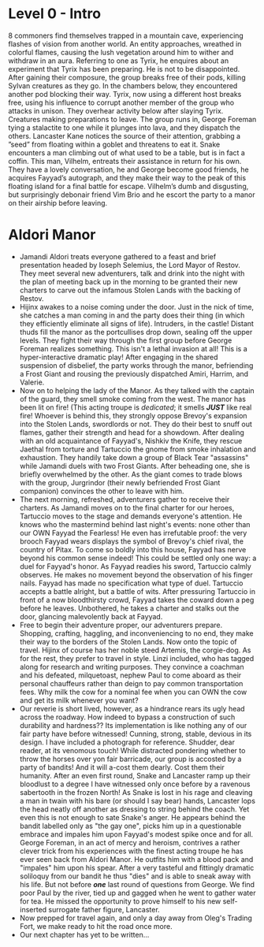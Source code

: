 # Level 0 - Intro
8 commoners find themselves trapped in a mountain cave, experiencing flashes of vision from another world. An entity approaches, wreathed in colorful flames, causing the lush vegetation around him to wither and withdraw in an aura. Referring to one as Tyrix, he enquires about an experiment that Tyrix has been preparing. He is not to be disappointed. After gaining their composure, the group breaks free of their pods, killing Sylvan creatures as they go. In the chambers below, they encountered another pod blocking their way. Tyrix, now using a different host breaks free, using his influence to corrupt another member of the group who attacks in unison. They overhear activity below after slaying Tyrix. Creatures making preparations to leave. The group runs in, George Foreman tying a stalactite to one while it plunges into lava, and they dispatch the others. Lancaster Kane notices the source of their attention, grabbing a ”seed” from floating within a goblet and threatens to eat it. Snake encounters a man climbing out of what used to be a table, but is in fact a coffin. This man, Vilhelm, entreats their assistance in return for his own. They have a lovely conversation, he and George become good friends, he acquires Fayyad’s autograph, and they make their way to the peak of this floating island for a final battle for escape. Vilhelm’s dumb and disgusting, but surprisingly debonair friend Vim Brio and he escort the party to a manor on their airship before leaving.
# Aldori Manor
- Jamandi Aldori treats everyone gathered to a feast and brief presentation headed by Ioseph Selemius, the Lord Mayor of Restov. They meet several new adventurers, talk and drink into the night with the plan of meeting back up in the morning to be granted their new charters to carve out the infamous Stolen Lands with the backing of Restov.
- Hijinx awakes to a noise coming under the door. Just in the nick of time, she catches a man coming in and the party does their thing (in which they efficiently eliminate all signs of life). Intruders, in the castle! Distant thuds fill the manor as the portcullises drop down, sealing off the upper levels. They fight their way through the first group before George Foreman realizes something. This isn't a lethal invasion at all! This is a hyper-interactive dramatic play! After engaging in the shared suspension of disbelief, the party works through the manor, befriending a Frost Giant and rousing the previously dispatched Amiri, Harrim, and Valerie. 
- Now on to helping the lady of the Manor. As they talked with the captain of the guard, they smell smoke coming from the west. The manor has been lit on fire! (This acting troupe is *dedicated*; it smells ***JUST*** like real fire! Whoever is behind this, they strongly oppose Brevoy's expansion into the Stolen Lands, swordlords or not. They do their best to snuff out flames, gather their strength and head for a showdown. After dealing with an old acquaintance of Fayyad's, Nishkiv the Knife, they rescue Jaethal from torture and Tartuccio the gnome from smoke inhalation and exhaustion. They handily take down a group of Black Tear "assassins" while Jamandi duels with two Frost Giants. After beheading one, she is briefly overwhelmed by the other. As the giant comes to trade blows with the group, Jurgrindor (their newly befriended Frost Giant companion) convinces the other to leave with him.
- The next morning, refreshed, adventurers gather to receive their charters. As Jamandi moves on to the final charter for our heroes, Tartuccio moves to the stage and demands everyone's attention. He knows who the mastermind behind last night's events: none other than our OWN Fayyad the Fearless! He even has irrefutable proof: the very brooch Fayyad wears displays the symbol of Brevoy's chief rival, the country of Pitax. To come so boldly into this house, Fayyad has nerve beyond his common sense indeed! This could be settled only one way: a duel for Fayyad's honor. As Fayyad readies his sword, Tartuccio calmly observes. He makes no movement beyond the observation of his finger nails. Fayyad has made no specification what type of duel. Tartuccio accepts a battle alright, but a battle of wits. After pressuring Tartuccio in front of a now bloodthirsty crowd, Fayyad takes the coward down a peg before he leaves. Unbothered, he takes a charter and stalks out the door, glancing malevolently back at Fayyad. 
- Free to begin their adventure proper, our adventurers prepare. Shopping, crafting, haggling, and inconveniencing to no end, they make their way to the borders of the Stolen Lands. Now onto the topic of travel. Hijinx of course has her noble steed Artemis, the corgie-dog. As for the rest, they prefer to travel in style. Linzi included, who has tagged along for research and writing purposes. They convince a coachman and his defeated, milquetoast, nephew Paul to come aboard as their personal chauffeurs rather than deign to pay common transportation fees. Why milk the cow for a nominal fee when you can OWN the cow and get its milk whenever you want? 
- Our reverie is short lived, however, as a hindrance rears its ugly head across the roadway. How indeed to bypass a construction of such durability and hardness?? Its implementation is like nothing any of our fair party have before witnessed! Cunning, strong, stable, devious in its design. I have included a photograph for reference. Shudder, dear reader, at its venomous touch! While distracted pondering whether to throw the horses over yon fair barricade, our group is accosted by a party of bandits! And it will a-cost them dearly. Cost them their humanity. After an even first round, Snake and Lancaster ramp up their bloodlust to a degree I have witnessed only once before by a ravenous sabertooth in the frozen North! As Snake is lost in his rage and cleaving a man in twain with his bare (or should I say bear) hands, Lancaster lops the head neatly off another as dressing to string behind the coach. Yet even this is not enough to sate Snake's anger. He appears behind the bandit labelled only as "the gay one", picks him up in a questionable embrace and impales him upon Fayyad's modest spike once and for all. George Foreman, in an act of mercy and heroism, contrives a rather clever trick from his experiences with the finest acting troupe he has ever seen back from Aldori Manor. He outfits him with a blood pack and "impales" him upon his spear. After a very tasteful and fittingly dramatic soliloquy from our bandit he thus "dies" and is able to sneak away with his life. But not before ***one*** last round of questions from George. We find poor Paul by the river, tied up and gagged when he went to gather water for tea. He missed the opportunity to prove himself to his new self-inserted surrogate father figure, Lancaster.
- Now prepped for travel again, and only a day away from Oleg's Trading Fort, we make ready to hit the road once more.
- Our next chapter has yet to be written...